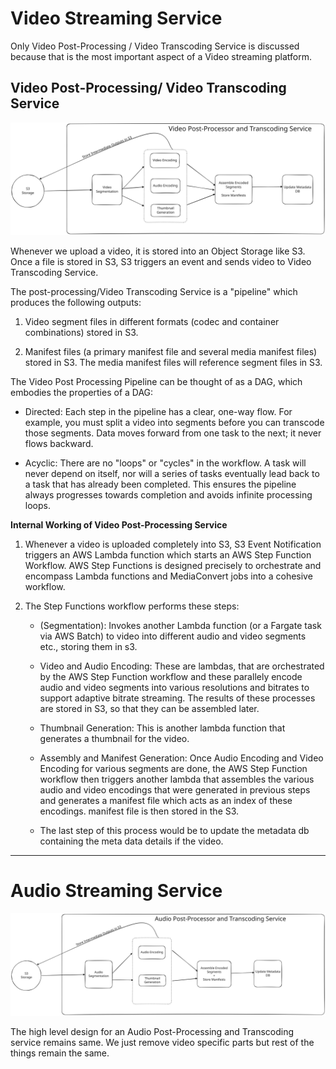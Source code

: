# Video Streaming Service

Only Video Post-Processing / Video Transcoding Service is discussed because that is the most important aspect of a Video
streaming platform.

## Video Post-Processing/ Video Transcoding Service

![Video Post-Processing Service](video-transcoding.svg)

Whenever we upload a video, it is stored into an Object Storage like S3.
Once a file is stored in S3, S3 triggers an event and sends video to Video Transcoding Service.

The post-processing/Video Transcoding Service is a "pipeline" which produces the following outputs:

1. Video segment files in different formats (codec and container combinations) stored in S3.
	
2. Manifest files (a primary manifest file and several media manifest files) stored in S3. 
The media manifest files will reference segment files in S3.


The Video Post Processing Pipeline can be thought of as a DAG, which embodies the properties of a DAG:

* Directed: Each step in the pipeline has a clear, one-way flow. For example, you must split a video into 
segments before you can transcode those segments. Data moves forward from one task to the next; it never flows backward.

* Acyclic: There are no "loops" or "cycles" in the workflow. A task will never depend on itself, 
nor will a series of tasks eventually lead back to a task that has already been completed. 
This ensures the pipeline always progresses towards completion and avoids infinite processing loops.

**Internal Working of Video Post-Processing Service**

1. Whenever a video is uploaded completely into S3, S3 Event Notification triggers an AWS Lambda function 
which starts an AWS Step Function Workflow. AWS Step Functions is designed precisely to orchestrate and encompass 
Lambda functions and MediaConvert jobs into a cohesive workflow.

2. The Step Functions workflow performs these steps:

	* (Segmentation): Invokes another Lambda function (or a Fargate task via AWS Batch) 
	to video into different audio and video segments etc., storing them in s3.

	* Video and Audio Encoding: These are lambdas, that are orchestrated by the AWS Step Function workflow 
	and these parallely encode audio and video segments into various resolutions and bitrates 
	to support adaptive bitrate streaming. The results of these processes are stored in S3, so that they can be assembled later.

	* Thumbnail Generation: This is another lambda function that generates a thumbnail for the video.

	* Assembly and Manifest Generation: Once Audio Encoding and Video Encoding for various segments are done, 
	the AWS Step Function workflow then triggers another lambda that assembles the various audio and video encodings 
	that were generated in previous steps and generates a manifest file which acts as an index of these encodings. 
	manifest file is then stored in the S3.

	* The last step of this process would be to update the metadata db containing the meta data details if the video.
	
---
# Audio Streaming Service

![Audio Post-Processing Service](audio_transcoding.svg)

The high level design for an Audio Post-Processing and Transcoding service remains same.
We just remove video specific parts but rest of the things remain the same.
